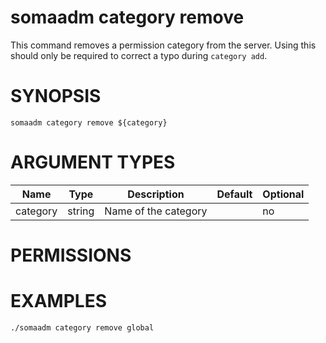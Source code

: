 # somaadm category remove

This command removes a permission category from the
server. Using this should only be required to correct
a typo during `category add`.

# SYNOPSIS

```
somaadm category remove ${category}
```

# ARGUMENT TYPES

Name | Type |     Description   | Default | Optional
 --- |  --- | ----------------- | ------- | --------
category | string | Name of the category | | no

# PERMISSIONS

# EXAMPLES

```
./somaadm category remove global
```
